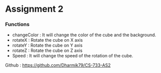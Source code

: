 # Assignment 2

### Functions
- changeColor : It will change the color of the cube and the background.
- rotateX     : Rotate the cube on X axis
- rotateY     : Rotate the cube on Y axis
- rotateZ     : Rotate the cube on Z axis
- Speed       : It will change the speed of the rotation of the cube.

Github : https://github.com/Dharmik79/CS-733-AS2